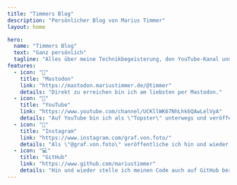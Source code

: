 ```yaml
---
title: "Timmers Blog"
description: "Persönlicher Blog von Marius Timmer"
layout: home

hero:
  name: "Timmers Blog"
  text: "Ganz persönlich"
  tagline: "Alles über meine Technikbegeisterung, den YouTube-Kanal und den Instagram-Account."
features:
  - icon: "🦣"
    title: "Mastodon"
    link: "https://mastodon.mariustimmer.de/@timmer"
    details: "Direkt zu erreichen bin ich am liebsten per Mastodon."
  - icon: "🎥"
    title: "YouTube"
    link: "https://www.youtube.com/channel/UCKllWK67NhLhk6QAwLelVyA"
    details: "Auf YouTube bin ich als \"Topster\" unterwegs und veröffentliche in sehr unregelmäßigen Abständen Videos zu allen möglichen Themen."
  - icon: "📸"
    title: "Instagram"
    link: "https://www.instagram.com/graf.von.foto/"
    details: "Als \"@graf.von.foto\" veröffentliche ich hin und wieder einige Fotos auf Instagram, wenn ich sie für veröffentlichungswürdig halte."
  - icon: "💻"
    title: "GitHub"
    link: "https://www.github.com/mariustimmer"
    details: "Hin und wieder stelle ich meinen Code auch auf GitHub bereit. Allerdings ist nicht alles für die Öffentlichkeit bestimmt oder wird einfach in separaten Hubs gehostet."
---
```

